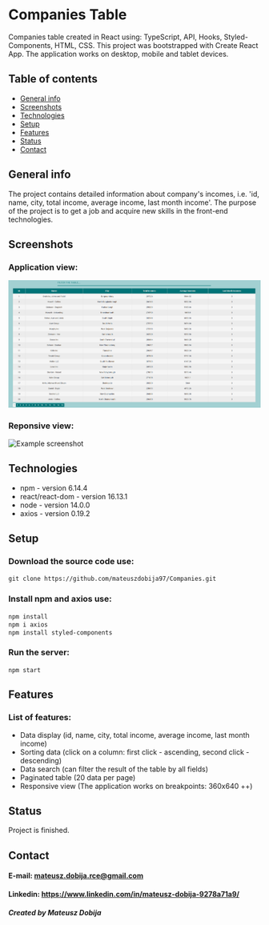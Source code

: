 # Companies Table
Companies table created in React using: TypeScript, API, Hooks, Styled-Components, HTML, CSS. This project was bootstrapped with Create React App. The application works on desktop, mobile and tablet devices.
## Table of contents
* [General info](#general-info)
* [Screenshots](#screenshots)
* [Technologies](#technologies)
* [Setup](#setup)
* [Features](#features)
* [Status](#status)
* [Contact](#contact)

## General info
The project contains detailed information about company's incomes, i.e. 'id, name, city, total income, average income, last month income'. The purpose of the project is to get a job and acquire new skills in the front-end technologies.

## Screenshots

### Application view:
![Example screenshot](./readme/start.PNG)

### Reponsive view:
![Example screenshot](./readme-img/responsive-view.PNG)

## Technologies
* npm - version 6.14.4
* react/react-dom - version 16.13.1
* node - version 14.0.0
* axios - version 0.19.2

## Setup

### Download the source code use:
```
git clone https://github.com/mateuszdobija97/Companies.git
```

### Install npm and axios use:
```
npm install
npm i axios
npm install styled-components
```

### Run the server:
```
npm start
```

## Features

### List of features:
* Data display (id, name, city, total income, average income, last month income)
* Sorting data (click on a column: first click - ascending, second click - descending)
* Data search (can filter the result of the table by all fields)
* Paginated table (20 data per page)
* Responsive view (The application works on breakpoints: 360x640 ++)

## Status
Project is finished.

## Contact
#### E-mail: mateusz.dobija.rce@gmail.com
#### Linkedin: https://www.linkedin.com/in/mateusz-dobija-9278a71a9/

##### Created by Mateusz Dobija
